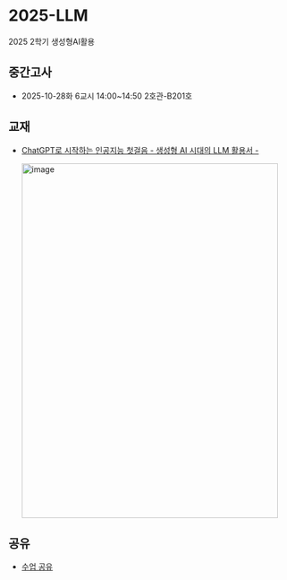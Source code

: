 # 2025-LLM
2025 2학기 생성형AI활용

## 중간고사
- 2025-10-28화 6교시 14:00~14:50 2호관-B201호 

## 교재
- [ChatGPT로 시작하는 인공지능 첫걸음 - 생성형 AI 시대의 LLM 활용서 -](https://mamoth.co.kr/product/search.html?banner_action=&keyword=chatgpt)

  <img width="458" height="633" alt="image" src="https://github.com/user-attachments/assets/48c4b3d1-11e3-4b64-bc8d-2c95f5382bea" />


## 공유
- [수업 공유](https://docs.google.com/spreadsheets/d/1m56iodSA9tQzGYz30JoLWELRRM7e1zGa0U3n50gjANM/edit?usp=sharing)
